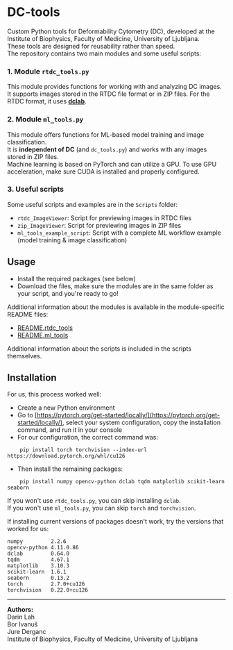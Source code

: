 # DC-tools

Custom Python tools for Deformability Cytometry (DC), developed at the Institute of Biophysics, Faculty of Medicine, University of Ljubljana.  
These tools are designed for reusability rather than speed.  
The repository contains two main modules and some useful scripts:

### 1. Module `rtdc_tools.py`
This module provides functions for working with and analyzing DC images. It supports images stored in the RTDC file format or in ZIP files. For the RTDC format, it uses [**dclab**](https://github.com/DC-analysis/dclab).

### 2. Module `ml_tools.py`
This module offers functions for ML-based model training and image classification.  
It is **independent of DC** (and `dc_tools.py`) and works with any images stored in ZIP files.  
Machine learning is based on PyTorch and can utilize a GPU. To use GPU acceleration, make sure CUDA is installed and properly configured.

### 3. Useful scripts
Some useful scripts and examples are in the `Scripts` folder:
- `rtdc_ImageViewer`: Script for previewing images in RTDC files 
- `zip_ImageViewer`: Script for previewing images in ZIP files
- `ml_tools_example_script`: Script with a complete ML workflow example (model training & image classification)

## Usage

- Install the required packages (see below)
- Download the files, make sure the modules are in the same folder as your script, and you're ready to go!

Additional information about the modules is available in the module-specific README files:
- [README.rtdc_tools](README.rtdc_tools.md)
- [README.ml_tools](README.ml_tools.md)

Additional information about the scripts is included in the scripts themselves.



## Installation

For us, this process worked well:

- Create a new Python environment  
- Go to [https://pytorch.org/get-started/locally/](https://pytorch.org/get-started/locally/), select your system configuration, copy the installation command, and run it in your console  
- For our configuration, the correct command was:

```
    pip install torch torchvision --index-url https://download.pytorch.org/whl/cu126
```

- Then install the remaining packages:

```
    pip install numpy opencv-python dclab tqdm matplotlib scikit-learn seaborn
```

If you won't use `rtdc_tools.py`, you can skip installing `dclab`.  
If you won't use `ml_tools.py`, you can skip `torch` and `torchvision`.  

If installing current versions of packages doesn't work, try the versions that worked for us:
```
numpy         2.2.6
opencv-python 4.11.0.86
dclab         0.64.0
tqdm          4.67.1
matplotlib    3.10.3
scikit-learn  1.6.1
seaborn       0.13.2
torch         2.7.0+cu126
torchvision   0.22.0+cu126
```

---

**Authors:**  
Darin Lah  
Bor Ivanuš  
Jure Derganc  
Institute of Biophysics, Faculty of Medicine, University of Ljubljana
